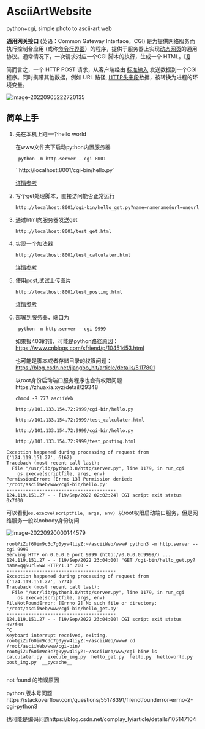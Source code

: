 # AsciiArtWebsite
python+cgi, simple photo to ascii-art web


**通用网关接口** (英语：Common Gateway Interface，CGI) 是为提供网络服务而执行控制台应用 (或称[命令行界面](https://zh.wikipedia.org/wiki/命令行界面)）的程序，提供于服务器上实现[动态网页](https://zh.wikipedia.org/wiki/動態網頁)的通用协议。通常情况下，一次请求对应一个CGI 脚本的执行，生成一个 HTML。[[1\]](https://zh.wikipedia.org/wiki/通用网关接口#cite_note-rfc-3875-1)

简而言之，一个 HTTP POST 请求，从客户端经由 [标准输入](https://zh.wikipedia.org/wiki/标准输入) 发送数据到一个CGI 程序。同时携带其他数据，例如 URL 路径, [HTTP头字段](https://zh.wikipedia.org/wiki/HTTP头字段)数据，被转换为进程的环境变量。

![image-20220905222720135](http://cdn.lcx-blog.top/img/image-20220905222720135.png)

## 简单上手

1. 先在本机上跑一个hello world

   在www文件夹下启动python内置服务器

   ` python -m http.server --cgi 8001`

   ``http://localhost:8001/cgi-bin/hello.py`

   [详情参考](https://zhuanlan.zhihu.com/p/165953436)

2. 写个get处理脚本，直接访问能否正常运行

   `http://localhost:8001/cgi-bin/hello_get.py?name=namename&url=oneurl`

3. 通过html向服务器发送get

   `http://localhost:8001/test_get.html`

4. 实现一个加法器

   `http://localhost:8001/test_calculater.html`

   [详情参考](https://blog.csdn.net/zhyh1435589631/article/details/51530926)

5. 使用post,试试上传图片

   `http://localhost:8001/test_postimg.html`

   [详情参考](https://www.tutorialspoint.com/python3/python_cgi_programming.htm)

6. 部署到服务器，端口为

   ` python -m http.server --cgi 9999`

   如果报403的错，可能是python路径原因：https://www.cnblogs.com/sfriend/p/10451453.html

   也可能是脚本或者存储目录的权限问题：https://blog.csdn.net/jiangbo_hit/article/details/5117801

   以root身份启动端口服务程序也会有权限问题https://zhuaxia.xyz/detail/29348

   `chmod -R 777 asciiWeb`

   `http://101.133.154.72:9999/cgi-bin/hello.py`

   `http://101.133.154.72:9999/test_calculater.html`

   `http://101.133.154.72:9999/cgi-bin/hello.py`

   `http://101.133.154.72:9999/test_postimg.html`

```
Exception happened during processing of request from ('124.119.151.27', 6162)
Traceback (most recent call last):
  File "/usr/lib/python3.8/http/server.py", line 1179, in run_cgi
    os.execve(scriptfile, args, env)  
PermissionError: [Errno 13] Permission denied: '/root/asciiWeb/www/cgi-bin/hello.py'
----------------------------------------
124.119.151.27 - - [19/Sep/2022 02:02:24] CGI script exit status 0x7f00

```

可以看到`os.execve(scriptfile, args, env) `以root权限启动端口服务，但是网络服务一般以nobody身份访问

![image-20220920000144579](http://cdn.lcx-blog.top/img/image-20220920000144579.png)

```
root@iZuf60im9c3c7g0yyw4liyZ:~/asciiWeb/www# python3 -m http.server --cgi 9999
Serving HTTP on 0.0.0.0 port 9999 (http://0.0.0.0:9999/) ...
124.119.151.27 - - [19/Sep/2022 23:04:00] "GET /cgi-bin/hello_get.py?name=qq&url=ww HTTP/1.1" 200 -
----------------------------------------
Exception happened during processing of request from ('124.119.151.27', 5774)
Traceback (most recent call last):
  File "/usr/lib/python3.8/http/server.py", line 1179, in run_cgi
    os.execve(scriptfile, args, env)
FileNotFoundError: [Errno 2] No such file or directory: '/root/asciiWeb/www/cgi-bin/hello_get.py'
----------------------------------------
124.119.151.27 - - [19/Sep/2022 23:04:00] CGI script exit status 0x7f00
^C
Keyboard interrupt received, exiting.
root@iZuf60im9c3c7g0yyw4liyZ:~/asciiWeb/www# cd /root/asciiWeb/www/cgi-bin/
root@iZuf60im9c3c7g0yyw4liyZ:~/asciiWeb/www/cgi-bin# ls
calculater.py  execute_img.py  hello_get.py  hello.py  helloworld.py  post_img.py  __pycache__


```

not found 的错误原因

python 版本号问题https://stackoverflow.com/questions/55178391/filenotfounderror-errno-2-cgi-python3

也可能是编码问题https://blog.csdn.net/complay_ly/article/details/105147104













> 
